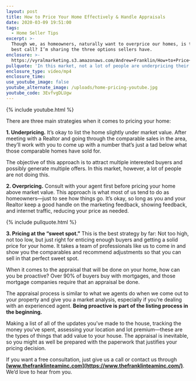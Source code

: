 ```yaml
---
layout: post
title: How to Price Your Home Effectively & Handle Appraisals
date: 2020-03-09 19:51:00
tags:
  - Home Seller Tips
excerpt: >-
  Though we, as homeowners, naturally want to overprice our homes, is that the
  best call? I’m sharing the three options sellers have.
enclosure: >-
  https://vyralmarketing.s3.amazonaws.com/Andrew+Franklin/How+to+Price+Your+Home+Effectively+%26+Handle+Appraisals.mp4
pullquote: 'In this market, not a lot of people are underpricing their homes.'
enclosure_type: video/mp4
enclosure_time:
use_youtube_image: false
youtube_alternate_image: /uploads/home-pricing-youtube.jpg
youtube_code: 3EvfvgDLUgw
---
```


{% include youtube.html %}

There are three main strategies when it comes to pricing your home:&nbsp;

**1\. Underpricing.** It’s okay to list the home slightly under market value. After meeting with a Realtor and going through the comparable sales in the area, they’ll work with you to come up with a number that’s just a tad below what those comparable homes have sold for.&nbsp;&nbsp;

The objective of this approach is to attract multiple interested buyers and possibly generate multiple offers. In this market, however, a lot of people are not doing this.&nbsp;

**2\. Overpricing.** Consult with your agent first before pricing your home above market value. This approach is what most of us tend to do as homeowners—just to see how things go. It’s okay, so long as you and your Realtor keep a good handle on the marketing feedback, showing feedback, and internet traffic, reducing your price as needed.&nbsp;

{% include pullquote.html %}

**3\. Pricing at the “sweet spot.”** This is the best strategy by far: Not too high, not too low, but just right for enticing enough buyers and getting a solid price for your home. It takes a team of professionals like us to come in and show you the comparables and recommend adjustments so that you can sell in that perfect sweet spot.&nbsp;&nbsp;

When it comes to the appraisal that will be done on your home, how can you be proactive? Over 90% of buyers buy with mortgages, and those mortgage companies require that an appraisal be done.&nbsp;

The appraisal process is similar to what we agents do when we come out to your property and give you a market analysis, especially if you’re dealing with an experienced agent. **Being proactive is part of the listing process in the beginning.&nbsp;**

Making a list of all of the updates you’ve made to the house, tracking the money you’ve spent, assessing your location and lot premium—these are the types of things that add value to your house. The appraisal is inevitable, so you might as well be prepared with the paperwork that justifies your pricing decision.&nbsp;

If you want a free consultation, just give us a call or contact us through **[www.thefranklinteaminc.com](https://www.thefranklinteaminc.com/)**. We’d love to hear from you.